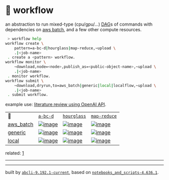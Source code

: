 # 📜 workflow

an abstraction to run mixed-type (cpu/gpu/...) [DAG](https://networkx.org/documentation/stable/reference/classes/digraph.html)s of commands with dependencies on [aws batch](https://aws.amazon.com/batch/), and a few other compute resources.

```bash
 > workflow help
workflow create \
	pattern=a-bc-d|hourglass|map-reduce,~upload \
	.|<job-name>
 . create a <pattern> workflow.
workflow monitor \
	~download,node=<node>,publish_as=<public-object-name>,~upload \
	.|<job-name>
 . monitor workflow.
workflow submit \
	~download,dryrun,to=aws_batch|generic|local|localflow,~upload \
	.|<job-name>
 . submit workflow.
```

example use: [literature review using OpenAI API](https://github.com/kamangir/openai-commands/tree/main/openai_commands/literature_review).

|   |   |   |   |
| --- | --- | --- | --- |
| 📜 | [`a-bc-d`](./patterns/a-bc-d.dot) | [`hourglass`](./patterns/hourglass.dot) | [`map-reduce`](./patterns/map-reduce.dot) |
| [aws_batch](./runners/aws_batch.py) | [![image](https://kamangir-public.s3.ca-central-1.amazonaws.com/aws_batch-a-bc-d/workflow.gif?raw=true)](https://kamangir-public.s3.ca-central-1.amazonaws.com/aws_batch-a-bc-d/workflow.gif?raw=true) | [![image](https://kamangir-public.s3.ca-central-1.amazonaws.com/aws_batch-hourglass/workflow.gif?raw=true)](https://kamangir-public.s3.ca-central-1.amazonaws.com/aws_batch-hourglass/workflow.gif?raw=true) | [![image](https://kamangir-public.s3.ca-central-1.amazonaws.com/aws_batch-map-reduce/workflow.gif?raw=true)](https://kamangir-public.s3.ca-central-1.amazonaws.com/aws_batch-map-reduce/workflow.gif?raw=true) |
| [generic](./runners/generic.py) | [![image](https://kamangir-public.s3.ca-central-1.amazonaws.com/generic-a-bc-d/workflow.gif?raw=true)](https://kamangir-public.s3.ca-central-1.amazonaws.com/generic-a-bc-d/workflow.gif?raw=true) | [![image](https://kamangir-public.s3.ca-central-1.amazonaws.com/generic-hourglass/workflow.gif?raw=true)](https://kamangir-public.s3.ca-central-1.amazonaws.com/generic-hourglass/workflow.gif?raw=true) | [![image](https://kamangir-public.s3.ca-central-1.amazonaws.com/generic-map-reduce/workflow.gif?raw=true)](https://kamangir-public.s3.ca-central-1.amazonaws.com/generic-map-reduce/workflow.gif?raw=true) |
| [local](./runners/local.py) | [![image](https://kamangir-public.s3.ca-central-1.amazonaws.com/local-a-bc-d/workflow.gif?raw=true)](https://kamangir-public.s3.ca-central-1.amazonaws.com/local-a-bc-d/workflow.gif?raw=true) | [![image](https://kamangir-public.s3.ca-central-1.amazonaws.com/local-hourglass/workflow.gif?raw=true)](https://kamangir-public.s3.ca-central-1.amazonaws.com/local-hourglass/workflow.gif?raw=true) | [![image](https://kamangir-public.s3.ca-central-1.amazonaws.com/local-map-reduce/workflow.gif?raw=true)](https://kamangir-public.s3.ca-central-1.amazonaws.com/local-map-reduce/workflow.gif?raw=true) |


related: [1](https://arash-kamangir.medium.com/%EF%B8%8F-openai-experiments-54-e49117dc69ef)

---

---
built by [`abcli-9.192.1-current`](https://github.com/kamangir/awesome-bash-cli), based on [`notebooks_and_scripts-4.636.1`](https://github.com/kamangir/notebooks-and-scripts).
